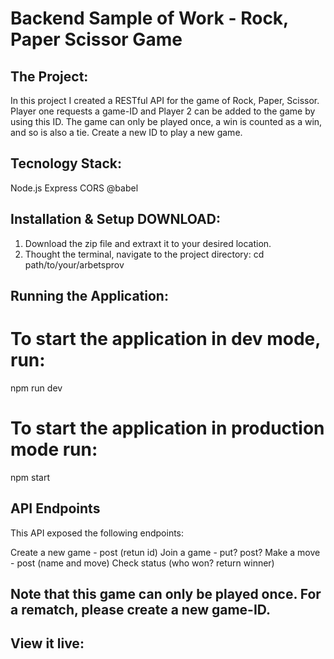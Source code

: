 # Backend Sample of Work - Rock, Paper Scissor Game

## The Project:

In this project I created a RESTful API for the game of Rock, Paper, Scissor.
Player one requests a game-ID and Player 2 can be added to the game by using this ID. The game can only be played once, a win is counted as a win, and so is also a tie.
Create a new ID to play a new game.

## Tecnology Stack:

Node.js
Express
CORS
@babel

## Installation & Setup DOWNLOAD:

1. Download the zip file and extraxt it to your desired location.
2. Thought the terminal, navigate to the project directory:
   cd path/to/your/arbetsprov

## Running the Application:

# To start the application in dev mode, run:

npm run dev

# To start the application in production mode run:

npm start

## API Endpoints

This API exposed the following endpoints:

Create a new game - post (retun id)
Join a game - put? post?
Make a move - post (name and move)
Check status (who won? return winner)

## Note that this game can only be played once. For a rematch, please create a new game-ID.

## View it live:
